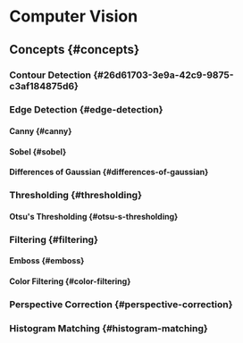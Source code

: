 # Computer Vision


## Concepts {#concepts}


### Contour Detection {#26d61703-3e9a-42c9-9875-c3af184875d6}


### Edge Detection {#edge-detection}


#### Canny {#canny}


#### Sobel {#sobel}


#### Differences of Gaussian {#differences-of-gaussian}


### Thresholding {#thresholding}


#### Otsu's Thresholding {#otsu-s-thresholding}


### Filtering {#filtering}


#### Emboss {#emboss}


#### Color Filtering {#color-filtering}


### Perspective Correction {#perspective-correction}


### Histogram Matching {#histogram-matching}
